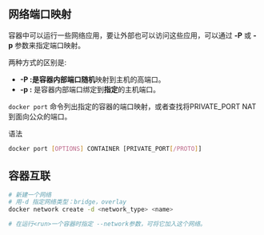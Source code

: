 ## 网络端口映射

容器中可以运行一些网络应用，要让外部也可以访问这些应用，可以通过 **-P** 或 **-p** 参数来指定端口映射。

两种方式的区别是:

- **-P :**是容器内部端口**随机**映射到主机的高端口。
- **-p :** 是容器内部端口绑定到**指定**的主机端口。



`docker port` 命令列出指定的容器的端口映射，或者查找将PRIVATE_PORT NAT到面向公众的端口。

语法

```bash
docker port [OPTIONS] CONTAINER [PRIVATE_PORT[/PROTO]]
```

## 容器互联

```bash
# 新建一个网络
# 用-d 指定网络类型：bridge，overlay
docker network create -d <network_type> <name>

# 在运行<run>一个容器时指定 --network参数，可将它加入这个网络。
```

